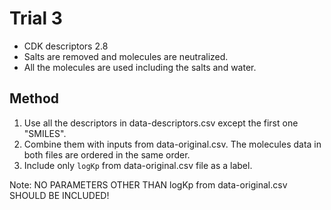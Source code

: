 # Trial 3
* CDK descriptors 2.8
* Salts are removed and molecules are neutralized.
* All the molecules are used including the salts and water.
## Method
1. Use all the descriptors in data-descriptors.csv except the first one "SMILES".
1. Combine them with inputs from data-original.csv. The molecules data in both files are ordered in the same order.
1. Include only `logKp` from data-original.csv file as a label.

Note: NO PARAMETERS OTHER THAN logKp from data-original.csv SHOULD BE INCLUDED!